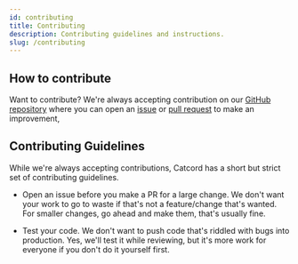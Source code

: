 ```yaml
---
id: contributing
title: Contributing
description: Contributing guidelines and instructions.
slug: /contributing
---
```


## How to contribute

Want to contribute? We're always accepting contribution on our
[GitHub repository](https://github.com/cat-dev-group/catcord) where you can open an
[issue](https://github.com/cat-dev-group/catcord/issues) or
[pull request](https://github.com/cat-dev-group/catcord/pulls) to make an improvement,

## Contributing Guidelines

While we're always accepting contributions, Catcord has a short but strict set of contributing
guidelines.

- Open an issue before you make a PR for a large change. We don't want your work to go to waste
if that's not a feature/change that's wanted. For smaller changes, go ahead and make them, that's
usually fine.

- Test your code. We don't want to push code that's riddled with bugs into production. Yes, we'll
test it while reviewing, but it's more work for everyone if you don't do it yourself first.


